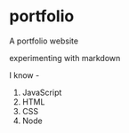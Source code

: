 # portfolio

A portfolio website

experimenting with markdown

I know -

1. JavaScript
1. HTML
1. CSS
1. Node
